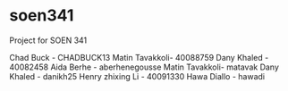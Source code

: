 # soen341
Project for SOEN 341




Chad Buck - CHADBUCK13
Matin Tavakkoli- 40088759
Dany Khaled - 40082458
Aida Berhe - aberhenegousse
Matin Tavakkoli- matavak
Dany Khaled - danikh25
Henry zhixing Li - 40091330
Hawa Diallo - hawadi
